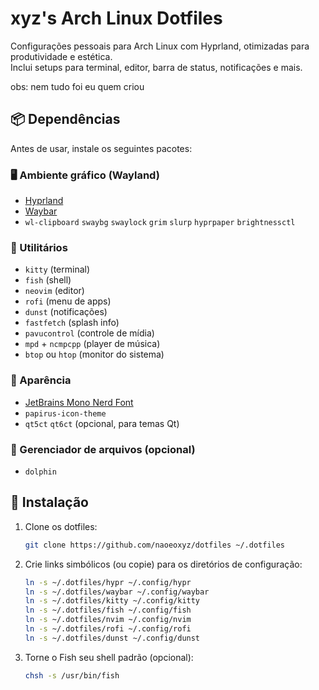 #  xyz's Arch Linux Dotfiles

Configurações pessoais para Arch Linux com Hyprland, otimizadas para produtividade e estética.  
Inclui setups para terminal, editor, barra de status, notificações e mais. 

obs: nem tudo foi eu quem criou

## 📦 Dependências

Antes de usar, instale os seguintes pacotes:

### 🖥️ Ambiente gráfico (Wayland)
- [Hyprland](https://github.com/hyprwm/Hyprland)
- [Waybar](https://github.com/Alexays/Waybar)
- `wl-clipboard` `swaybg` `swaylock` `grim` `slurp` `hyprpaper` `brightnessctl`

### 🧰 Utilitários
- `kitty` (terminal)
- `fish` (shell)
- `neovim` (editor)
- `rofi` (menu de apps)
- `dunst` (notificações)
- `fastfetch` (splash info)
- `pavucontrol` (controle de mídia)
- `mpd` + `ncmpcpp` (player de música)
- `btop` ou `htop` (monitor do sistema)

### 🎨 Aparência
- [JetBrains Mono Nerd Font](https://www.nerdfonts.com/font-downloads)
- `papirus-icon-theme`
- `qt5ct` `qt6ct` (opcional, para temas Qt)

### 📁 Gerenciador de arquivos (opcional)
- `dolphin`

## 🚀 Instalação

1. Clone os dotfiles:
   ```bash
   git clone https://github.com/naoeoxyz/dotfiles ~/.dotfiles

2. Crie links simbólicos (ou copie) para os diretórios de configuração:

   ```bash
   ln -s ~/.dotfiles/hypr ~/.config/hypr
   ln -s ~/.dotfiles/waybar ~/.config/waybar
   ln -s ~/.dotfiles/kitty ~/.config/kitty
   ln -s ~/.dotfiles/fish ~/.config/fish
   ln -s ~/.dotfiles/nvim ~/.config/nvim
   ln -s ~/.dotfiles/rofi ~/.config/rofi
   ln -s ~/.dotfiles/dunst ~/.config/dunst
3. Torne o Fish seu shell padrão (opcional):
   ```bash
   chsh -s /usr/bin/fish

